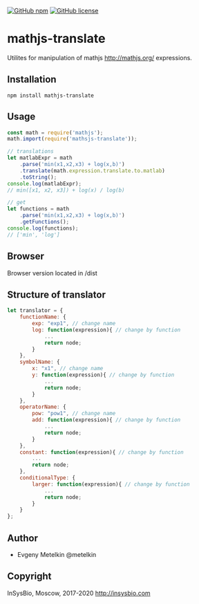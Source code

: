 [![GitHub npm](https://img.shields.io/npm/v/mathjs-translate/latest.svg)](https://www.npmjs.com/package/mathjs-translate)
[![GitHub license](https://img.shields.io/github/license/insysbio/mathjs-translate.svg)](https://github.com/insysbio/mathjs-translate/blob/master/LICENSE)

# mathjs-translate
Utilites for manipulation of mathjs http://mathjs.org/ expressions.

## Installation

```
npm install mathjs-translate
```

## Usage

```javascript
const math = require('mathjs');
math.import(require('mathsjs-translate'));

// translations
let matlabExpr = math
    .parse('min(x1,x2,x3) + log(x,b)')
    .translate(math.expression.translate.to.matlab)
    .toString();
console.log(matlabExpr);
// min([x1, x2, x3]) + log(x) / log(b)

// get
let functions = math
    .parse('min(x1,x2,x3) + log(x,b)')
    .getFunctions();
console.log(functions);
// ['min', 'log']
```

## Browser

Browser version located in /dist

## Structure of translator

```javascript
let translator = {
    functionName: {
        exp: "exp1", // change name
        log: function(expression){ // change by function
            ...
            return node;
        }
    },
    symbolName: {
        x: "x1", // change name
        y: function(expression){ // change by function
            ...
            return node;
        }
    },
    operatorName: {
        pow: "pow1", // change name
        add: function(expression){ // change by function
            ...
            return node;
        }
    },
    constant: function(expression){ // change by function
        ...
        return node;
    },
    conditionalType: {
        larger: function(expression){ // change by function
            ...
            return node;
        }
    }
};
```


## Author

 - Evgeny Metelkin @metelkin

## Copyright

InSysBio, Moscow, 2017-2020
http://insysbio.com

